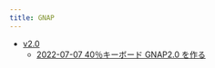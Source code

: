 ```yaml
---
title: GNAP
---
```



- [v2.0](./v2.0/index.md)
    - [2022-07-07 40％キーボード GNAP2.0 を作る](./../../../../../d/2022/07/07/40％キーボード_GNAP2.0_を作る.md)




